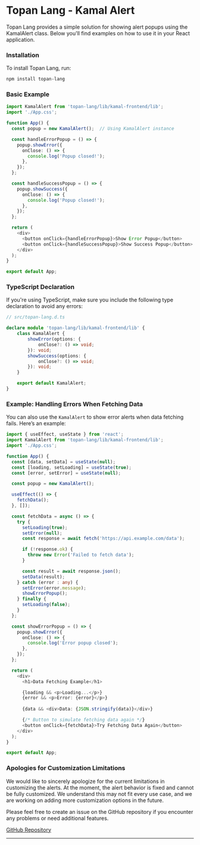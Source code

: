 # Topan Lang - Kamal Alert

Topan Lang provides a simple solution for showing alert popups using the KamalAlert class. Below you'll find examples on how to use it in your React application.

### Installation

To install Topan Lang, run:

```bash
npm install topan-lang
```

### Basic Example

```ts
import KamalAlert from 'topan-lang/lib/kamal-frontend/lib';
import './App.css';

function App() {
  const popup = new KamalAlert();  // Using KamalAlert instance

  const handleErrorPopup = () => {
    popup.showError({
      onClose: () => {
        console.log('Popup closed!');
      },
    });
  };

  const handleSuccessPopup = () => {
    popup.showSuccess({
      onClose: () => {
        console.log('Popup closed!');
      },
    });
  };

  return (
    <div>
      <button onClick={handleErrorPopup}>Show Error Popup</button>
      <button onClick={handleSuccessPopup}>Show Success Popup</button>
    </div>
  );
}

export default App;
```

### TypeScript Declaration

If you're using TypeScript, make sure you include the following type declaration to avoid any errors:

```ts
// src/topan-lang.d.ts

declare module 'topan-lang/lib/kamal-frontend/lib' {
    class KamalAlert {
        showError(options: {
            onClose?: () => void;
        }): void;
        showSuccess(options: {
            onClose?: () => void;
        }): void;
    }

    export default KamalAlert;
}
```

### Example: Handling Errors When Fetching Data

You can also use the `KamalAlert` to show error alerts when data fetching fails. Here’s an example:

```ts
import { useEffect, useState } from 'react';
import KamalAlert from 'topan-lang/lib/kamal-frontend/lib';
import './App.css';

function App() {
  const [data, setData] = useState(null);
  const [loading, setLoading] = useState(true);
  const [error, setError] = useState(null);

  const popup = new KamalAlert();

  useEffect(() => {
    fetchData();
  }, []);

  const fetchData = async () => {
    try {
      setLoading(true);
      setError(null);
      const response = await fetch('https://api.example.com/data');

      if (!response.ok) {
        throw new Error('Failed to fetch data');
      }

      const result = await response.json();
      setData(result);
    } catch (error : any) {
      setError(error.message);
      showErrorPopup();
    } finally {
      setLoading(false);
    }
  };

  const showErrorPopup = () => {
    popup.showError({
      onClose: () => {
        console.log('Error popup closed');
      },
    });
  };

  return (
    <div>
      <h1>Data Fetching Example</h1>

      {loading && <p>Loading...</p>}
      {error && <p>Error: {error}</p>}
      
      {data && <div>Data: {JSON.stringify(data)}</div>}

      {/* Button to simulate fetching data again */}
      <button onClick={fetchData}>Try Fetching Data Again</button>
    </div>
  );
}

export default App;
```

### Apologies for Customization Limitations

We would like to sincerely apologize for the current limitations in customizing the alerts. At the moment, the alert behavior is fixed and cannot be fully customized. We understand this may not fit every use case, and we are working on adding more customization options in the future.

Please feel free to create an issue on the GitHub repository if you encounter any problems or need additional features.

[GitHub Repository](https://github.com/RizqullahY/topan-lang/issues)

---
